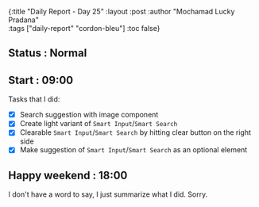 {:title "Daily Report - Day 25"
 :layout :post
 :author "Mochamad Lucky Pradana"   
 :tags  ["daily-report" "cordon-bleu"]
 :toc false}

## **Status : Normal**
## **Start : 09:00**
Tasks that I did:
- [x] Search suggestion with image component
- [x] Create light variant of `Smart Input`/`Smart Search`
- [x] Clearable `Smart Input`/`Smart Search` by hitting clear button on the right side
- [x] Make suggestion of `Smart Input`/`Smart Search` as an optional element 

## **Happy weekend : 18:00**
I don't have a word to say, I just summarize what I did. Sorry.
